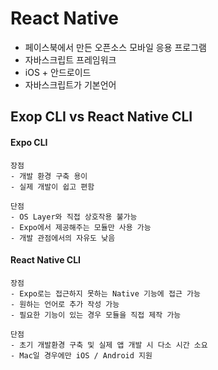 # React Native



- 페이스북에서 만든 오픈소스 모바일 응용 프로그램
- 자바스크립트 프레임워크
- iOS + 안드로이드
- 자바스크립트가 기본언어



## Exop CLI vs React Native CLI



#### Expo CLI

```
장점
- 개발 환경 구축 용이
- 실제 개발이 쉽고 편함

단점
- OS Layer와 직접 상호작용 불가능
- Expo에서 제공해주는 모듈만 사용 가능
- 개발 관점에서의 자유도 낮음
```





#### React Native CLI

```
장점
- Expo로는 접근하지 못하는 Native 기능에 접근 가능
- 원하는 언어로 추가 작성 가능
- 필요한 기능이 있는 경우 모듈을 직접 제작 가능

단점
- 초기 개발환경 구축 및 실제 앱 개발 시 다소 시간 소요
- Mac일 경우에만 iOS / Android 지원
```

